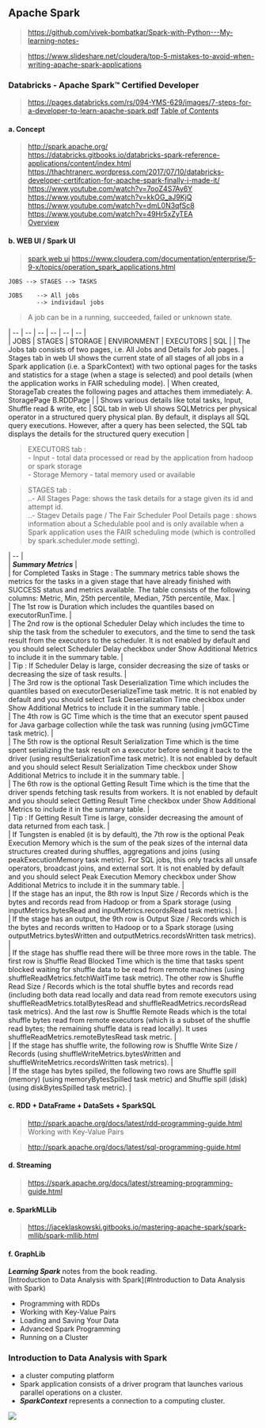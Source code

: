 
## Apache Spark

> https://github.com/vivek-bombatkar/Spark-with-Python---My-learning-notes-

> https://www.slideshare.net/cloudera/top-5-mistakes-to-avoid-when-writing-apache-spark-applications



### Databricks - Apache Spark™ Certified Developer  

> https://pages.databricks.com/rs/094-YMS-629/images/7-steps-for-a-developer-to-learn-apache-spark.pdf
> [Table of Contents](http://shop.oreilly.com/product/0636920028512.do)  


#### a. Concept  
> http://spark.apache.org/  
> https://databricks.gitbooks.io/databricks-spark-reference-applications/content/index.html  
> https://thachtranerc.wordpress.com/2017/07/10/databricks-developer-certifcation-for-apache-spark-finally-i-made-it/  
> https://www.youtube.com/watch?v=7ooZ4S7Ay6Y  
> https://www.youtube.com/watch?v=kkOG_aJ9KjQ  
> https://www.youtube.com/watch?v=dmL0N3qfSc8  
> https://www.youtube.com/watch?v=49Hr5xZyTEA  
> [Overview](https://www.youtube.com/watch?v=tFRPeU5HemU)


#### b. WEB UI / Spark UI  
 > [spark web ui](https://jaceklaskowski.gitbooks.io/mastering-apache-spark/spark-webui.html)
 > https://www.cloudera.com/documentation/enterprise/5-9-x/topics/operation_spark_applications.html

```
JOBS --> STAGES --> TASKS
```
```
JOBS    --> All jobs
        --> individaul jobs
```  
> A job can be in a running, succeeded, failed or unknown state.

| -- | -- | -- | -- | -- | -- |  
| JOBS | STAGES | STORAGE | ENVIRONMENT | EXECUTORS | SQL |
| The Jobs tab consists of two pages, i.e. All Jobs and Details for Job pages. | Stages tab in web UI shows the current state of all stages of all jobs in a Spark application (i.e. a SparkContext) with two optional pages for the tasks and statistics for a stage (when a stage is selected) and pool details (when the application works in FAIR scheduling mode). | When created, StorageTab creates the following pages and attaches them immediately: A. StoragePage B.RDDPage |  | Shows various details like total tasks, Input, Shuffle read & write, etc   | SQL tab in web UI shows SQLMetrics per physical operator in a structured query physical plan. By default, it displays all SQL query executions. However, after a query has been selected, the SQL tab displays the details for the structured query execution |



> EXECUTORS tab :   
    - Input - total data processed or read by the application from hadoop or spark storage  
    - Storage Memory - tatal memory used or available 
    
> STAGES tab :    
    ..- All Stages Page:  shows the task details for a stage given its id and attempt id.   
    ..- Stagev Details page / The Fair Scheduler Pool Details page :  shows information about a Schedulable pool and is only available when a Spark application uses the FAIR scheduling mode (which is controlled by spark.scheduler.mode setting).   
 
| -- |  
| ***Summary Metrics*** |  
| for Completed Tasks in Stage : The summary metrics table shows the metrics for the tasks in a given stage that have already finished with SUCCESS status and metrics available. The table consists of the following columns: Metric, Min, 25th percentile, Median, 75th percentile, Max.  |  
| The 1st row is Duration which includes the quantiles based on executorRunTime.  |  
| The 2nd row is the optional Scheduler Delay which includes the time to ship the task from the scheduler to executors, and the time to send the task result from the executors to the scheduler. It is not enabled by default and you should select Scheduler Delay checkbox under Show Additional Metrics to include it in the summary table.  |  
| Tip : If Scheduler Delay is large, consider decreasing the size of tasks or decreasing the size of task results. |  
| The 3rd row is the optional Task Deserialization Time which includes the quantiles based on executorDeserializeTime task metric. It is not enabled by default and you should select Task Deserialization Time checkbox under Show Additional Metrics to include it in the summary table.  |  
| The 4th row is GC Time which is the time that an executor spent paused for Java garbage collection while the task was running (using jvmGCTime task metric). |   
| The 5th row is the optional Result Serialization Time which is the time spent serializing the task result on a executor before sending it back to the driver (using resultSerializationTime task metric). It is not enabled by default and you should select Result Serialization Time checkbox under Show Additional Metrics to include it in the summary table.  |  
| The 6th row is the optional Getting Result Time which is the time that the driver spends fetching task results from workers. It is not enabled by default and you should select Getting Result Time checkbox under Show Additional Metrics to include it in the summary table. |    
| Tip : If Getting Result Time is large, consider decreasing the amount of data returned from each task.   |  
| If Tungsten is enabled (it is by default), the 7th row is the optional Peak Execution Memory which is the sum of the peak sizes of the internal data structures created during shuffles, aggregations and joins (using peakExecutionMemory task metric). For SQL jobs, this only tracks all unsafe operators, broadcast joins, and external sort. It is not enabled by default and you should select Peak Execution Memory checkbox under Show Additional Metrics to include it in the summary table. |  
| If the stage has an input, the 8th row is Input Size / Records which is the bytes and records read from Hadoop or from a Spark storage (using inputMetrics.bytesRead and inputMetrics.recordsRead task metrics). |  
| If the stage has an output, the 9th row is Output Size / Records which is the bytes and records written to Hadoop or to a Spark storage (using outputMetrics.bytesWritten and outputMetrics.recordsWritten task metrics). |  
| If the stage has shuffle read there will be three more rows in the table. The first row is Shuffle Read Blocked Time which is the time that tasks spent blocked waiting for shuffle data to be read from remote machines (using shuffleReadMetrics.fetchWaitTime task metric). The other row is Shuffle Read Size / Records which is the total shuffle bytes and records read (including both data read locally and data read from remote executors using shuffleReadMetrics.totalBytesRead and shuffleReadMetrics.recordsRead task metrics). And the last row is Shuffle Remote Reads which is the total shuffle bytes read from remote executors (which is a subset of the shuffle read bytes; the remaining shuffle data is read locally). It uses shuffleReadMetrics.remoteBytesRead task metric. |  
| If the stage has shuffle write, the following row is Shuffle Write Size / Records (using shuffleWriteMetrics.bytesWritten and shuffleWriteMetrics.recordsWritten task metrics). |  
| If the stage has bytes spilled, the following two rows are Shuffle spill (memory) (using memoryBytesSpilled task metric) and Shuffle spill (disk) (using diskBytesSpilled task metric). |  




#### c. RDD + DataFrame + DataSets + SparkSQL  
> http://spark.apache.org/docs/latest/rdd-programming-guide.html  
  Working with Key-Value Pairs  
  
> http://spark.apache.org/docs/latest/sql-programming-guide.html  

#### d. Streaming  
> https://spark.apache.org/docs/latest/streaming-programming-guide.html

#### e. SparkMLLib  
> https://jaceklaskowski.gitbooks.io/mastering-apache-spark/spark-mllib/spark-mllib.html


#### f. GraphLib


***Learning Spark***  notes from the book reading.  
[Introduction to Data Analysis with Spark](#Introduction to Data Analysis with Spark)
- Programming with RDDs  
- Working with Key-Value Pairs  
- Loading and Saving Your Data  
- Advanced Spark Programming  
- Running on a Cluster  


### <a name="Introduction to Data Analysis with Spark"></a>Introduction to Data Analysis with Spark    
- a cluster computing platform   
- Spark application consists of a driver program that launches various parallel operations on a cluster.   
- ***SparkContext*** represents a connection to a computing cluster.  

<img src="https://github.com/vivek-bombatkar/MyLearningNotes/edit/master/spark/pics/componunt_distribution_spark.JPG" />





